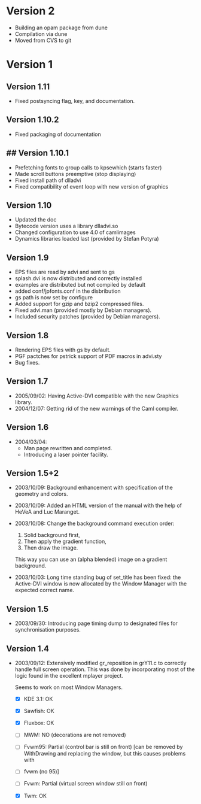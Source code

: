 # Version 2

- Building an opam package from dune
- Compilation via dune 
- Moved from CVS to git


# Version 1

## Version 1.11

- Fixed postsyncing flag, key, and documentation.

## Version 1.10.2

- Fixed packaging of documentation

## ## Version 1.10.1
- Prefetching fonts to group calls to kpsewhich (starts faster)
- Made scroll buttons preemptive (stop displaying)
- Fixed install path of dlladvi
- Fixed compatibility of event loop with new version of graphics

## Version 1.10
 - Updated the doc
 - Bytecode version uses a library dlladvi.so
 - Changed configuration to use 4.0 of camlimages
 - Dynamics libraries loaded last (provided by Stefan Potyra)

## Version 1.9
 - EPS files are read by advi and sent to gs
 - splash.dvi is now distributed and correctly installed
 - examples are distributed but not compiled by default
 - added conf/jpfonts.conf in the disbribution
 - gs path is now set by configure
 - Added support for gzip and bzip2 compressed files. 
 - Fixed advi.man  (provided mostly by Debian managers).
 - Included security patches (provided by Debian managers).

## Version 1.8
 - Rendering EPS files with gs by default.
 - PGF pactches for pstrick support of PDF macros in advi.sty
 - Bug fixes. 

## Version 1.7
 - 2005/09/02: 
   Having Active-DVI compatible with the new Graphics library.
 - 2004/12/07: 
   Getting rid of the new warnings of the Caml compiler.
   
## Version 1.6
 - 2004/03/04:
   + Man page rewritten and completed.
   + Introducing a laser pointer facility.

## Version 1.5+2

 - 2003/10/09: Background enhancement with specification of the geometry and
   colors.

- 2003/10/09: Added an HTML version of the manual with the help of HeVeA and
   Luc Maranget.

- 2003/10/08: Change the background command execution order:

    1. Solid background first,
    2. Then apply the gradient function,
    3. Then draw the image.

    This way you can use an (alpha blended) image on a gradient background.

- 2003/10/03: Long time standing bug of set_title has been fixed: the
  Active-DVI window is now allocated by the Window Manager with the expected
  correct name.

## Version 1.5

- 2003/09/30: Introducing page timing dump to designated files for
  synchronisation purposes.

## Version 1.4

- 2003/09/12: Extensively modified gr_reposition in grY11.c to correctly
  handle full screen operation.  This was done by incorporating most of the
  logic found in the excellent mplayer project.

  Seems to work on most Window Managers.
  - [X]  KDE 3.1: OK
  - [X]  Sawfish: OK
  - [X]  Fluxbox: OK
  - [ ]  MWM: NO (decorations are not removed)
  - [ ]  Fvwm95: Partial (control bar is still on front) [can be removed by
 	     WithDrawing and replacing the window, but this causes problems with
  - [ ] fvwm (no 95)]
  - [ ] Fvwm: Partial (virtual screen window still on front)
  - [X] Twm: OK
	
